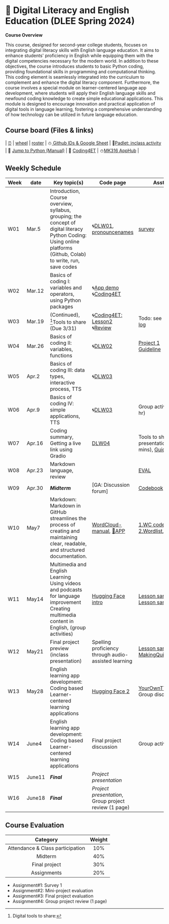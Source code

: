 # 🌿 Digital Literacy and English Education (DLEE Spring 2024)
**Course Overview**

This course, designed for second-year college students, focuses on integrating digital literacy skills with English language education. It aims to enhance students' proficiency in English while equipping them with the digital competencies necessary for the modern world. In addition to these objectives, the course introduces students to basic Python coding, providing foundational skills in programming and computational thinking. This coding element is seamlessly integrated into the curriculum to complement and enhance the digital literacy component. Furthermore, the course involves a special module on learner-centered language app development, where students will apply their English language skills and newfound coding knowledge to create simple educational applications. This module is designed to encourage innovation and practical application of digital tools in language learning, fostering a comprehensive understanding of how technology can be utilized in future language education.

## Course board (Files & links)
| [⏰](https://time-stuff.com/embed.html) | [wheel](https://wheelofnames.com/) | [roster](https://github.com/MK316/Spring2024/blob/main/DLEE/S24-dlee-roster.csv) | ⛄[ Github IDs & Google Sheet](https://docs.google.com/spreadsheets/d/1rcJ6c2BuAIbodEft7ZUsgwFOwiNK9nO2siZ6VUAgcgI/edit?usp=sharing) | 🌱[Padlet: inclass activity](https://padlet.com/mirankim316/DLEES24) | 📘 [Jump to Python (Manual)](https://wikidocs.net/5) | 📗 
[Coding4ET](https://github.com/MK316/Coding4ET/blob/main/README.md) | ⛄[MK316 AppHub](https://mrkim21.github.io) |

## Weekly Schedule

|Week|date|Key topic(s)|Code page|Assts.|
|--|--|--|--|--|
|W01|Mar.5|Introduction, Course overview, syllabus, grouping; the concept of digital literacy <br> Python Coding: Using online platforms (Github, Colab) to write, run, save codes|🌀[DLW01](https://github.com/MK316/Spring2024/blob/main/DLEE/DLW01.ipynb), [pronouncenames](https://github.com/MK316/Spring2024/blob/main/DLTESOL/PronounceYourName.ipynb)|[survey](https://forms.gle/xcNdf7gxZFCsxEH9A)|
|W02|Mar.12|Basics of coding I: variables and operators, using Python packages|🌀[App demo](https://github.com/MK316/Spring2024/blob/main/apps/AppSample01.ipynb)<br>🌀[Coding4ET](https://github.com/MK316/Coding4ET/blob/main/README.md)<br>||
|W03|Mar.19|(Continued), [^1]Tools to share (Due 3/31)|🌀[Coding4ET: Lesson2](https://github.com/MK316/Coding4ET/blob/main/README.md)<br>🌀[Review](https://github.com/MK316/Spring2024/blob/main/DLTESOL/data/W03_Review.pdf)|Todo: see 🌺 [Class log](https://github.com/MK316/Spring2024/blob/main/log-dlee.md)|
|W04|Mar.26|Basics of coding II: variables, functions|🌀[DLW02](https://github.com/MK316/Spring2024/blob/main/DLEE/DLW02A.ipynb)|[Project 1 Guideline](https://github.com/MK316/Spring2024/blob/main/DLEE/project01.md)|
|W05|Apr.2|Basics of coding III: data types, interactive process, TTS|🌀[DLW03](https://github.com/MK316/Spring2024/blob/main/DLEE/DLW04.ipynb)||
|W06|Apr.9|Basics of coding IV: simple applications, TTS|🌀[DLW03](https://github.com/MK316/Spring2024/blob/main/DLEE/DLW04.ipynb)|Group activity (1 hr)|
|W07|Apr.16|Coding summary, Getting a live link using Gradio|[DLW04](https://github.com/MK316/Spring2024/blob/main/DLEE/DLW05.ipynb)|Tools to share presentation (5 mins), [GuideQs](https://github.com/MK316/Spring2024/blob/main/DLEE/dlee-project01.md)|
|W08|Apr.23|Markdown language, review||[EVAL](https://forms.gle/iFtXn62b9Df8pyT16)|
|W09|Apr.30|**_Midterm_**|[GA: Discussion forum]|[Codebook](https://github.com/MK316/DL/blob/main/Codebook.ipynb)|
|W10|May7|Markdown: Markdown in GitHub streamlines the process of creating and maintaining clear, readable, and structured documentation.|[WordCloud-manual](https://github.com/MK316/Spring2024/blob/main/DLEE/wordcloud-manual.md), [🎯APP](https://mrkim21.github.io/appfolder/wordcloud.html)|[1.WC code](https://github.com/MK316/Spring2024/blob/main/DLTESOL/wordcloud.ipynb), [2.Wordlist](https://github.com/MK316/Spring2024/blob/main/DLTESOL/NLTK_FreqList.ipynb),[FPguide](https://github.com/MK316/Spring2024/blob/main/DLEE/Project/README.md)|
|W11|May14|Multimedia and English Learning <br> Using videos and podcasts for language improvement <br> Creating multimedia content in English, (group activities)|[Hugging Face intro](https://github.com/MK316/Spring2024/blob/main/DLTESOL/huggingface.md)|[Lesson sample01](https://github.com/MK316/Spring2024/blob/main/Sample/LessonSample01.ipynb),<br>[Lesson sample02](https://github.com/MK316/Spring2024/blob/main/Sample/LessonSample02.ipynb)|
|W12|May21|Final project preview (inclass presentation)|Spelling proficiency through audio-assisted learning|[Lesson sample03](https://github.com/MK316/Spring2024/blob/main/Sample/LessonSample03_Spelling.ipynb),<br>[MakingQuizz](https://github.com/MK316/Spring2024/blob/main/Sample/MakingQuizzes.ipynb)|
|W13|May28|English learning app development: Coding based Learner-centered learning applications|[Hugging Face 2](https://github.com/MK316/Spring2024/blob/main/Sample/AppDesignIntro01.ipynb)|[YourOwnTTS](https://github.com/MK316/Spring2024/blob/main/Sample/Huggingface_Deploy.ipynb), <br> Group discussioin|
|W14|June4|English learning app development: Coding based Learner-centered learning applications|Final project discussion|Group activities|
|W15|June11|**_Final_**|_Project presentation_|||
|W16|June18|**_Final_**|_Project presentation_, Group project review (1 page)|||

## Course Evaluation 

|Category| Weight|
|:--:|:--:|
|Attendance & Class participation| 10% |
|Midterm|40%|
|Final project|30%|
|Assignments|20%|

+ Assignment#1: Survey 1
+ Assignment#2: Mini-project evaluation
+ Assignment#3: Final project evaluation
+ Assignment#4: Group project review (1 page)




[^1]: Digital tools to share: 

